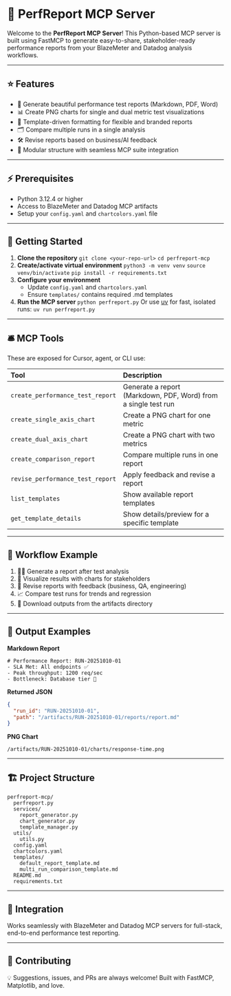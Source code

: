 # 🚦 PerfReport MCP Server

Welcome to the **PerfReport MCP Server**!
This Python-based MCP server is built using FastMCP to generate easy-to-share, stakeholder-ready performance reports from your BlazeMeter and Datadog analysis workflows.

***

## ⭐ Features

- 📝 Generate beautiful performance test reports (Markdown, PDF, Word)
- 📊 Create PNG charts for single and dual metric test visualizations
- 📑 Template-driven formatting for flexible and branded reports
- 🗂 Compare multiple runs in a single analysis
- 🛠 Revise reports based on business/AI feedback
- 🔗 Modular structure with seamless MCP suite integration

***

## ⚡ Prerequisites

- Python 3.12.4 or higher
- Access to BlazeMeter and Datadog MCP artifacts
- Setup your `config.yaml` and `chartcolors.yaml` file

***

## 🚀 Getting Started

1. **Clone the repository**
`git clone <your-repo-url>`
`cd perfreport-mcp`
2. **Create/activate virtual environment**
`python3 -m venv venv`
`source venv/bin/activate`
`pip install -r requirements.txt`
3. **Configure your environment**
    - Update `config.yaml` and `chartcolors.yaml`
    - Ensure `templates/` contains required .md templates
4. **Run the MCP server**
`python perfreport.py`
Or use [uv](https://github.com/astral-sh/uv) for fast, isolated runs:
`uv run perfreport.py`

***

## 🛎 MCP Tools

These are exposed for Cursor, agent, or CLI use:


| Tool | Description |
| :-- | :-- |
| `create_performance_test_report` | Generate a report (Markdown, PDF, Word) from a single test run |
| `create_single_axis_chart` | Create a PNG chart for one metric |
| `create_dual_axis_chart` | Create a PNG chart with two metrics |
| `create_comparison_report` | Compare multiple runs in one report |
| `revise_performance_test_report` | Apply feedback and revise a report |
| `list_templates` | Show available report templates |
| `get_template_details` | Show details/preview for a specific template |


***

## 🔄 Workflow Example

1. 🏃‍♂️ Generate a report after test analysis
2. 🌟 Visualize results with charts for stakeholders
3. 👥 Revise reports with feedback (business, QA, engineering)
4. 📈 Compare test runs for trends and regression
5. 📂 Download outputs from the artifacts directory

***

## 📎 Output Examples

**Markdown Report**

```
# Performance Report: RUN-20251010-01
- SLA Met: All endpoints ✅
- Peak throughput: 1200 req/sec
- Bottleneck: Database tier 🔎
```

**Returned JSON**

```json
{
  "run_id": "RUN-20251010-01",
  "path": "/artifacts/RUN-20251010-01/reports/report.md"
}
```

**PNG Chart**

```
/artifacts/RUN-20251010-01/charts/response-time.png
```


***

## 🏗 Project Structure

```
perfreport-mcp/
  perfreport.py
  services/
    report_generator.py
    chart_generator.py
    template_manager.py
  utils/
    utils.py
  config.yaml
  chartcolors.yaml
  templates/
    default_report_template.md
    multi_run_comparison_template.md
  README.md
  requirements.txt
```


***

## 🔌 Integration

Works seamlessly with BlazeMeter and Datadog MCP servers
for full-stack, end-to-end performance test reporting.

***

## 🙌 Contributing

💡 Suggestions, issues, and PRs are always welcome!
Built with FastMCP, Matplotlib, and love.